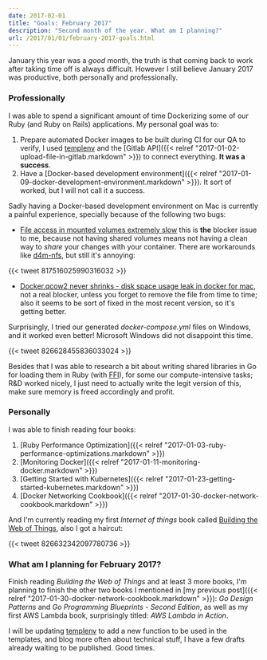 ```yaml
---
date: 2017-02-01
title: "Goals: February 2017"
description: "Second month of the year. What am I planning?"
url: /2017/01/01/february-2017-goals.html
---
```


January this year was a _good_ month, the truth is that coming back to work after taking time off is always difficult. However I still believe January 2017 was productive, both personally and professionally.

### Professionally

I was able to spend a significant amount of time Dockerizing some of our Ruby (and Ruby on Rails) applications. My personal goal was to:

1. Prepare automated Docker images to be built during CI for our QA to verify, I used [templenv](https://github.com/MarioCarrion/templenv) and the [Gitlab API]({{< relref "2017-01-02-upload-file-in-gitlab.markdown" >}}) to connect everything. **It was a success**.
1. Have a [Docker-based development environment]({{< relref "2017-01-09-docker-development-environment.markdown" >}}). It sort of worked, but I will not call it a success.

Sadly having a Docker-based development environment on Mac is currently a painful experience, specially because of the following two bugs:

* [File access in mounted volumes extremely slow](https://github.com/docker/for-mac/issues/77) this is **the** blocker issue to me, because not having shared volumes means not having a clean way to _share_ your changes with your container. There are workarounds like [d4m-nfs](https://github.com/IFSight/d4m-nfs), but still it's annoying:

{{< tweet 817516025990316032 >}}

*  [Docker.qcow2 never shrinks - disk space usage leak in docker for mac](https://github.com/docker/for-mac/issues/371), not a real blocker, unless you forget to remove the file from time to time; also it seems to be sort of fixed in the most recent version, so it's getting better.

Surprisingly, I tried our generated _docker-compose.yml_ files on Windows, and it worked even better! Microsoft Windows did not disappoint this time.

{{< tweet 826628455836033024 >}}

Besides that I was able to research a bit about writing shared libraries in Go for loading them in Ruby (with [FFI](https://github.com/ffi/ffi)), for some our compute-intensive tasks; R&D worked nicely, I just need to actually write the legit version of this, make sure memory is freed accordingly and profit.

### Personally

I was able to finish reading four books:

1. [Ruby Performance Optimization]({{< relref "2017-01-03-ruby-performance-optimizations.markdown" >}})
1. [Monitoring Docker]({{< relref "2017-01-11-monitoring-docker.markdown" >}})
1. [Getting Started with Kubernetes]({{< relref "2017-01-23-getting-started-kubernetes.markdown" >}})
1. [Docker Networking Cookbook]({{< relref "2017-01-30-docker-network-cookbook.markdown" >}})

And I'm currently reading my first _Internet of things_ book called [Building the Web of Things](https://www.manning.com/books/building-the-web-of-things), also I got a haircut:

{{< tweet 826632342097780736 >}}

### What am I planning for February 2017?

Finish reading *Building the Web of Things* and at least 3 more books, I'm planning to finish the other two books I mentioned in [my previous post]({{< relref "2017-01-30-docker-network-cookbook.markdown" >}}): *Go Design Patterns* and *Go Programming Blueprints - Second Edition*, as well as my first AWS Lambda book, surprisingly titled: *AWS Lambda in Action*.

I will be updating [templenv](https://github.com/MarioCarrion/templenv) to add a new function to be used in the templates, and blog more often about technical stuff, I have a few drafts already waiting to be published. Good times.

